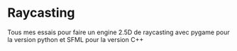 # Raycasting

Tous mes essais pour faire un engine 2.5D de raycasting avec pygame pour la version python et SFML pour la version C++
